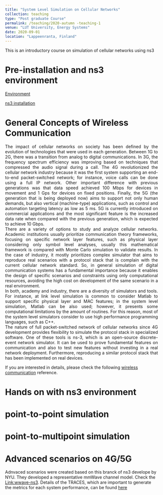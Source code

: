 ```yaml
---
title: "System Level Simulation on Cellular Networks"
collection: teaching
type: "Post graduate Course"
permalink: /teaching/2020-autumn -teaching-1
venue: "LUT University, Energy Systems"
date: 2020-09-01
location: "Lappeenranta, Finland"
---
```


This is an introductory course on simulation of cellular networks using ns3

Pre-installation and ns3 environment
======
[Environment](https://www.youtube.com/watch?v=dr9ghhDZVVA)

[ns3 installation](https://www.youtube.com/watch?v=HT8vE9yatIg)

General Concepts of Wireless Communication
======
<div style="text-align: justify"> 
The impact of cellular networks on society has been defined by the evolution of technologies that were used in each generation. Between 1G to 2G,  there was a transition from analog to digital communications. In 3G, the frequency spectrum efficiency was improving based on techniques that compressed the audio signal during a call. The 4G revolutionized the cellular network industry because it was the first system supporting an end-to-end packet-switched network; for instance, voice calls can be done using a full IP network. Other important difference with previous generations was that data speed achieved 100 Mbps for devices in movement and 1 Gps for devices on fixed positions. Finally, the 5G (the generation that is being deployed now) aims to support not only human demands, but also vertical (machine-type) applications, such as control and automation targeting latency as low as 5 ms. 5G is currently introduced on commercial applications and the most significant feature is the increased data rate when compared with the previous generation, which is expected to achieve 10 Gbps.
</div>


<div style="text-align: justify"> 
There are a variety of options to study and analyze cellular networks. Academic institutions usually prioritize communication theory frameworks, focusing on specific network layer features, such as physical layer considering only symbol level analyses, usually this mathematical framework is compared with Monte Carlo simulation to validate results. In the case of industry, it mostly prioritizes complex simulator that aims to reproduce real scenarios with a protocol stack that is complain with the current cellular network standard. So, in general simulation of digital communication systems has a fundamental importance because it enables the design of specific scenarios and constraints using only computational resources, avoiding the high cost on development of the same scenario in a real environment.
</div>


<div style="text-align: justify"> 
In both, academy and industry, there are a diversity of simulators and tools. For instance, at link level simulation is common to consider Matlab to support specific physical layer and MAC features; in the system level simulation, Matlab can be also used; however, it presents some computational limitations by the amount of routines. For this reason, most of the system level simulators consider to use high performance programming languages, such as C++.
</div>


<div style="text-align: justify"> 
The nature of full packet-switched network of cellular networks since 4G development provides flexibility to simulate the protocol stack in specialized software. One of these tools is ns-3, which is an open-source discrete-event network simulator. It can be used to prove fundamental features on communication and also to test new features without investing in a real network deployment. Furthermore, reproducing a similar protocol stack that has been implemented on real devices.
</div>

If you are interested in details, please check the following [wireless communication](https://ocw.mit.edu/courses/electrical-engineering-and-computer-science/6-452-principles-of-wireless-communications-spring-2006/) reference.


Hands on with ns3 environment
======


point-to-point simulation
======

point-to-multipoint simulation
======

Advanced scenarios on 4G/5G
======

Adnvaced scenarios were created based on this branck of ns3 develope by NYU. They developed a representative mmWave channel model. Check the [Link:wwave-ns3](https://github.com/nyuwireless-unipd/ns3-mmwave). Details of the TRACES, which are important to generate the metrics for each system performance, can be found [here](https://github.com/nyuwireless-unipd/ns3-mmwave/wiki/ns3-mmWave-traces)